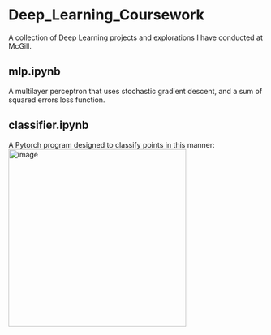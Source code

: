 # Deep_Learning_Coursework
A collection of Deep Learning projects and explorations I have conducted at McGill.

## mlp.ipynb
A multilayer perceptron that uses stochastic gradient descent, and a sum of squared errors loss function. 

## classifier.ipynb
A Pytorch program designed to classify points in this manner:
<img width="350" alt="image" src="https://github.com/Saif-Shahin/Deep_Learning_Coursework/assets/90293080/06a6d8ff-f164-47dc-ada2-7459cd414c30">

